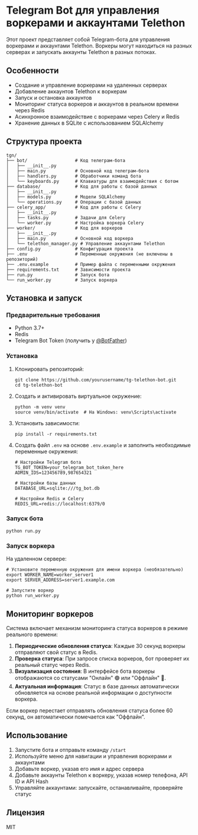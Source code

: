 # Telegram Bot для управления воркерами и аккаунтами Telethon

Этот проект представляет собой Telegram-бота для управления воркерами и аккаунтами Telethon. Воркеры могут находиться на разных серверах и запускать аккаунты Telethon в разных потоках.

## Особенности

- Создание и управление воркерами на удаленных серверах
- Добавление аккаунтов Telethon к воркерам
- Запуск и остановка аккаунтов
- Мониторинг статуса воркеров и аккаунтов в реальном времени через Redis
- Асинхронное взаимодействие с воркерами через Celery и Redis
- Хранение данных в SQLite с использованием SQLAlchemy

## Структура проекта

```
tgn/
├── bot/                  # Код телеграм-бота
│   ├── __init__.py
│   ├── main.py           # Основной код телеграм-бота
│   ├── handlers.py       # Обработчики команд бота
│   └── keyboards.py      # Клавиатуры для взаимодействия с ботом
├── database/             # Код для работы с базой данных
│   ├── __init__.py
│   ├── models.py         # Модели SQLAlchemy
│   └── operations.py     # Операции с базой данных
├── celery_app/           # Код для работы с Celery
│   ├── __init__.py
│   ├── tasks.py          # Задачи для Celery
│   └── worker.py         # Настройка воркера Celery
├── worker/               # Код для воркеров
│   ├── __init__.py
│   ├── main.py           # Основной код воркера
│   └── telethon_manager.py # Управление аккаунтами Telethon
├── config.py             # Конфигурация проекта
├── .env                  # Переменные окружения (не включены в репозиторий)
├── .env.example          # Пример файла с переменными окружения
├── requirements.txt      # Зависимости проекта
├── run.py                # Запуск бота
└── run_worker.py         # Запуск воркера
```

## Установка и запуск

### Предварительные требования

- Python 3.7+
- Redis
- Telegram Bot Token (получить у [@BotFather](https://t.me/BotFather))

### Установка

1. Клонировать репозиторий:
   ```
   git clone https://github.com/yourusername/tg-telethon-bot.git
   cd tg-telethon-bot
   ```

2. Создать и активировать виртуальное окружение:
   ```
   python -m venv venv
   source venv/bin/activate  # На Windows: venv\Scripts\activate
   ```

3. Установить зависимости:
   ```
   pip install -r requirements.txt
   ```

4. Создать файл `.env` на основе `.env.example` и заполнить необходимые переменные окружения:
   ```
   # Настройки Telegram бота
   TG_BOT_TOKEN=your_telegram_bot_token_here
   ADMIN_IDS=123456789,987654321

   # Настройки базы данных
   DATABASE_URL=sqlite:///tg_bot.db

   # Настройки Redis и Celery
   REDIS_URL=redis://localhost:6379/0
   ```

### Запуск бота

```
python run.py
```

### Запуск воркера

На удаленном сервере:

```
# Установите переменную окружения для имени воркера (необязательно)
export WORKER_NAME=worker_server1
export SERVER_ADDRESS=server1.example.com

# Запустите воркер
python run_worker.py
```

## Мониторинг воркеров

Система включает механизм мониторинга статуса воркеров в режиме реального времени:

1. **Периодические обновления статуса**: Каждые 30 секунд воркеры отправляют свой статус в Redis.
2. **Проверка статуса**: При запросе списка воркеров, бот проверяет их реальный статус через Redis.
3. **Визуализация состояния**: В интерфейсе бота воркеры отображаются со статусами "Онлайн" 🟢 или "Оффлайн" 🔴.
4. **Актуальная информация**: Статус в базе данных автоматически обновляется на основе реальной информации о доступности воркера.

Если воркер перестает отправлять обновления статуса более 60 секунд, он автоматически помечается как "Оффлайн".

## Использование

1. Запустите бота и отправьте команду `/start`
2. Используйте меню для навигации и управления воркерами и аккаунтами
3. Добавьте воркер, указав его имя и адрес сервера
4. Добавьте аккаунты Telethon к воркеру, указав номер телефона, API ID и API Hash
5. Управляйте аккаунтами: запускайте, останавливайте, проверяйте статус

## Лицензия

MIT 